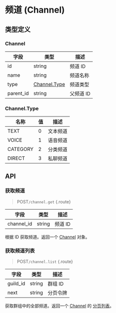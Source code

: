 # 频道 (Channel)

## 类型定义

### Channel

| 字段 | 类型 | 描述 |
| --- | --- | --- |
| id | string | 频道 ID |
| name | string | 频道名称 |
| type | [Channel.Type](#channel-type) | 频道类型 |
| parent_id | string | 父频道 ID |

### Channel.Type

| 名称 | 值 | 描述 |
| --- | --- | --- |
| TEXT | 0 | 文本频道 |
| VOICE | 1 | 语音频道 |
| CATEGORY | 2 | 分类频道 |
| DIRECT | 3 | 私聊频道 |

## API

### 获取频道

> <badge>POST</badge>`/channel.get` {.route}

| 字段 | 类型 | 描述 |
| --- | --- | --- |
| channel_id | string | 频道 ID |

根据 ID 获取频道。返回一个 [Channel](#channel) 对象。

### 获取频道列表

> <badge>POST</badge>`/channel.list` {.route}

| 字段 | 类型 | 描述 |
| --- | --- | --- |
| guild_id | string | 群组 ID |
| next | string | 分页令牌 |

获取群组中的全部频道。返回一个 [Channel](#channel) 的 [分页列表](../protocol/api.md#分页)。
